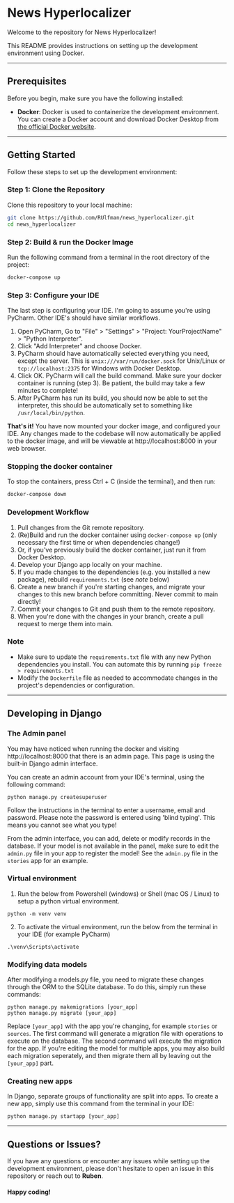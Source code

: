 # News Hyperlocalizer

Welcome to the repository for News Hyperlocalizer! 

This README provides instructions on setting up the development environment using Docker.

---
## Prerequisites

Before you begin, make sure you have the following installed:

- **Docker**: Docker is used to containerize the development environment. You can create a Docker account and download Docker Desktop from [the official Docker website](https://www.docker.com/products/docker-desktop).

---
## Getting Started

Follow these steps to set up the development environment:

### Step 1: Clone the Repository

Clone this repository to your local machine:

```bash
git clone https://github.com/RUlfman/news_hyperlocalizer.git
cd news_hyperlocalizer
````

### Step 2: Build & run the Docker Image

Run the following command from a terminal in the root directory of the project:

```bash
docker-compose up
````

### Step 3: Configure your IDE

The last step is configuring your IDE. I'm going to assume you're using PyCharm. Other IDE's should have similar workflows.

1. Open PyCharm, Go to "File" > "Settings" > "Project: YourProjectName" > "Python Interpreter".
2. Click "Add Interpreter" and choose Docker.
3. PyCharm should have automatically selected everything you need, except the server. This is `unix:///var/run/docker.sock` for Unix/Linux or `tcp://localhost:2375` for Windows with Docker Desktop.
4. Click OK. PyCharm will call the build command. Make sure your docker container is running (step 3). Be patient, the build may take a few minutes to complete!
5. After PyCharm has run its build, you should now be able to set the interpreter, this should be automatically set to something like `/usr/local/bin/python`.

**That's it!** You have now mounted your docker image, and configured your IDE. Any changes made to the codebase will now automatically be applied to the docker image, and will be viewable at http://localhost:8000 in your web browser. 

### Stopping the docker container
To stop the containers, press Ctrl + C (inside the terminal), and then run:

```bash
docker-compose down
````

### Development Workflow
1. Pull changes from the Git remote repository.
2. (Re)Build and run the docker container using ``docker-compose up`` (only necessary the first time or when dependencies change!)
3. Or, if you've previously build the docker container, just run it from Docker Desktop.
4. Develop your Django app locally on your machine.
5. If you made changes to the dependencies (e.g. you installed a new package), rebuild `requirements.txt` (see *note* below)
6. Create a new branch if you're starting changes, and migrate your changes to this new branch before committing. Never commit to main directly!
7. Commit your changes to Git and push them to the remote repository.
8. When you're done with the changes in your branch, create a pull request to merge them into main.

### Note
- Make sure to update the `requirements.txt` file with any new Python dependencies you install. You can automate this by running 
```pip freeze > requirements.txt```
- Modify the `Dockerfile` file as needed to accommodate changes in the project's dependencies or configuration.

---

## Developing in Django

### The Admin panel
You may have noticed when running the docker and visiting http://localhost:8000 that there is an admin page.
This page is using the built-in Django admin interface.

You can create an admin account from your IDE's terminal, using the following command:
```shell
python manage.py createsuperuser
```
Follow the instructions in the terminal to enter a username, email and password. Please note the password is entered using 'blind typing'. This means you cannot see what you type!

From the admin interface, you can add, delete or modify records in the database.
If your model is not available in the panel, make sure to edit the `admin.py` file in your app to register the model! See the `admin.py` file in the `stories` app for an example.

### Virtual environment

1. Run the below from Powershell (windows) or Shell (mac OS / Linux) to setup a python virtual environment.
```shell
python -m venv venv
```
2. To activate the virtual environment, run the below from the terminal in your IDE (for example PyCharm)
```shell
.\venv\Scripts\activate
```

### Modifying data models
After modifying a models.py file, you need to migrate these changes through the ORM to the SQLite database.
To do this, simply run these commands:
```shell
python manage.py makemigrations [your_app]
python manage.py migrate [your_app]
```
Replace `[your_app]` with the app you're changing, for example `stories` or `sources`.
The first command will generate a migration file with operations to execute on the database.
The second command will execute the migration for the app.
If you're editing the model for multiple apps, you may also build each migration seperately, and then migrate them all by leaving out the `[your_app]` part.

### Creating new apps
In Django, separate groups of functionality are split into apps.
To create a new app, simply use this command from the terminal in your IDE:
```shell
python manage.py startapp [your_app]
```

---
## Questions or Issues?
If you have any questions or encounter any issues while setting up the development environment, please don't hesitate to open an issue in this repository or reach out to **Ruben**.

#### Happy coding!